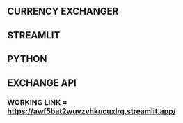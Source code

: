 ## CURRENCY EXCHANGER 
## STREAMLIT
## PYTHON
## EXCHANGE API

### WORKING LINK = https://awf5bat2wuvzvhkucuxlrg.streamlit.app/
